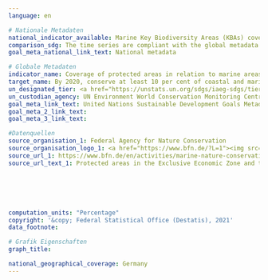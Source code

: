 ```yaml
---
language: en

# Nationale Metadaten
national_indicator_available: Marine Key Biodiversity Areas (KBAs) covered by protected areas<br>Protected marine Areas
comparison_sdg: The time series are compliant with the global metadata.
goal_meta_national_link_text: National metadata

# Globale Metadaten
indicator_name: Coverage of protected areas in relation to marine areas
target_name: By 2020, conserve at least 10 per cent of coastal and marine areas, consistent with national and international law and based on the best available scientific information
un_designated_tier: <a href="https://unstats.un.org/sdgs/iaeg-sdgs/tier-classification/" title="Click here for more information on the UN tier classification.">Tier I</a>
un_custodian_agency: UN Environment World Conservation Monitoring Centre (UNEP-WCMC)<br>United Nations Environment Programme (UNEP) /International Union for Conservation of Nature (IUCN)
goal_meta_link_text: United Nations Sustainable Development Goals Metadata
goal_meta_2_link_text: 
goal_meta_3_link_text: 

#Datenquellen
source_organisation_1: Federal Agency for Nature Conservation
source_organisation_logo_1: <a href="https://www.bfn.de/?L=1"><img src="https://g205sdgs.github.io/sdg-indicators/public/OrgImgEn/bfn.png" alt="Logo bfn" style="height:60px; width:148px" /></a>
source_url_1: https://www.bfn.de/en/activities/marine-nature-conservation/national-marine-protected-areas/overview-and-key-facts.html
source_url_text_1: Protected areas in the Exclusive Economic Zone and the total extent of the German territorial water






computation_units: "Percentage"
copyright: '&copy; Federal Statistical Office (Destatis), 2021'
data_footnote: 

# Grafik Eigenschaften
graph_title: 

national_geographical_coverage: Germany
---
```


<span></span>